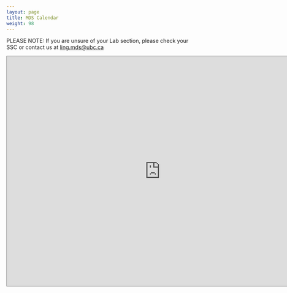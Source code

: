 ```yaml
---
layout: page
title: MDS Calendar
weight: 98
---
```

PLEASE NOTE: If you are unsure of your Lab section, please check your SSC or contact us at ling.mds@ubc.ca

<iframe style="border: solid 1px #777;" src="https://calendar.google.com/calendar/embed?height=600&amp;wkst=1&amp;bgcolor=%23ffffff&amp;ctz=America%2FVancouver&amp;src=N2I3MTU5NGJjMzNmODljYzI5ZTAwMzM1MWRiZGRmOWVmZTBkN2U3NWViMzcwOWU5YTM4ZDEzYTAwNGViYWM1ZEBncm91cC5jYWxlbmRhci5nb29nbGUuY29t&amp;src=Y2d0ZmJwaHJtNmR1cHE0aHBjc2Q4cGQ2cTBAZ3JvdXAuY2FsZW5kYXIuZ29vZ2xlLmNvbQ&amp;src=ZTBjN2Jqdmg1YmkzdGZnc3U4YTRlc3B1bzhAZ3JvdXAuY2FsZW5kYXIuZ29vZ2xlLmNvbQ&amp;src=Z202N2xhNXRjam5rNmRsdTR0anI2NTFhZThAZ3JvdXAuY2FsZW5kYXIuZ29vZ2xlLmNvbQ&amp;src=cGw0c2VtcGhtOTZ1cjgzcnNyZzZiYTNpOHNAZ3JvdXAuY2FsZW5kYXIuZ29vZ2xlLmNvbQ&amp;src=MmZjYWVkYzkxYzU4ZjdlNzU5YmYxMTFlMjcyYzE3NGEwMjQzODNlMWI2NDY2OWFkYjVkYTcxOWU0ZDk1NjVkNEBncm91cC5jYWxlbmRhci5nb29nbGUuY29t&amp;src=N21mcGx1YzJocmRjYnZrbzI1YmQ2bjIxMzBAZ3JvdXAuY2FsZW5kYXIuZ29vZ2xlLmNvbQ&amp;color=%23795548&amp;color=%23616161&amp;color=%23D50000&amp;color=%233F51B5&amp;color=%23EF6C00&amp;color=%23E67C73&amp;color=%23F6BF26" width="800" height="600" frameborder="0" scrolling="no"></iframe>

